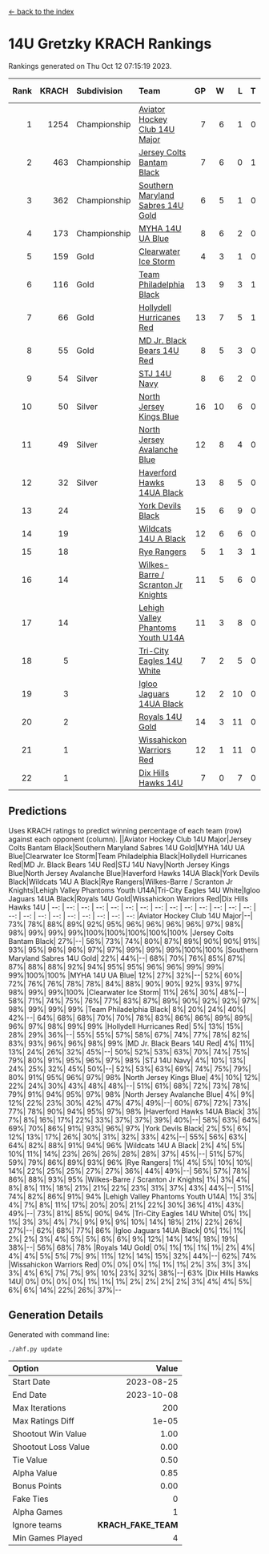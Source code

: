 [<- back to the index](readme.md)
# 14U Gretzky KRACH Rankings
Rankings generated on Thu Oct 12 07:15:19 2023.

Rank|KRACH|Subdivision|Team|GP|W|L|T|OTW|OTL|SoS|Exp Wins|Win Diff
---:|---:|:---|:---|---:|---:|---:|---:|---:|---:|---:|---:|---:
1|1254|Championship|[Aviator Hockey Club 14U Major](https://gamesheetstats.com/seasons/3659/teams/140575/schedule)|7|6|1|0|0|0|941|6.8|-0.0
2|463|Championship|[Jersey Colts Bantam Black](https://gamesheetstats.com/seasons/3659/teams/140580/schedule)|7|6|0|1|2|0|43|7.4|0.0
3|362|Championship|[Southern Maryland Sabres 14U Gold](https://gamesheetstats.com/seasons/3659/teams/140588/schedule)|6|5|1|0|0|0|200|5.8|-0.0
4|173|Championship|[MYHA 14U UA Blue](https://gamesheetstats.com/seasons/3659/teams/140583/schedule)|8|6|2|0|0|2|66|6.9|0.0
5|159|Gold|[Clearwater Ice Storm](https://gamesheetstats.com/seasons/3659/teams/142500/schedule)|4|3|1|0|0|0|61|3.9|0.0
6|116|Gold|[Team Philadelphia Black](https://gamesheetstats.com/seasons/3659/teams/140590/schedule)|13|9|3|1|2|1|76|10.4|0.0
7|66|Gold|[Hollydell Hurricanes Red](https://gamesheetstats.com/seasons/3659/teams/140578/schedule)|13|7|5|1|1|1|93|8.4|0.0
8|55|Gold|[MD Jr. Black Bears 14U Red](https://gamesheetstats.com/seasons/3659/teams/140581/schedule)|8|5|3|0|0|0|36|5.9|0.0
9|54|Silver|[STJ 14U Navy](https://gamesheetstats.com/seasons/3659/teams/140589/schedule)|8|6|2|0|0|1|61|6.9|0.0
10|50|Silver|[North Jersey Kings Blue](https://gamesheetstats.com/seasons/3659/teams/140585/schedule)|16|10|6|0|2|1|137|10.9|0.0
11|49|Silver|[North Jersey Avalanche Blue](https://gamesheetstats.com/seasons/3659/teams/140584/schedule)|12|8|4|0|0|0|49|8.9|0.0
12|32|Silver|[Haverford Hawks 14UA Black](https://gamesheetstats.com/seasons/3659/teams/140577/schedule)|13|8|5|0|0|0|69|8.9|0.0
13|24||[York Devils Black](https://gamesheetstats.com/seasons/3659/teams/140595/schedule)|15|6|9|0|0|0|152|6.9|0.0
14|19||[Wildcats 14U A Black](https://gamesheetstats.com/seasons/3659/teams/140592/schedule)|12|6|6|0|0|1|149|6.9|0.0
15|18||[Rye Rangers](https://gamesheetstats.com/seasons/3659/teams/140587/schedule)|5|1|3|1|0|0|100|2.4|0.0
16|14||[Wilkes-Barre / Scranton Jr Knights](https://gamesheetstats.com/seasons/3659/teams/140593/schedule)|11|5|6|0|0|0|52|5.9|0.0
17|14||[Lehigh Valley Phantoms Youth U14A](https://gamesheetstats.com/seasons/3659/teams/140582/schedule)|11|3|8|0|0|0|93|3.9|0.0
18|5||[Tri-City Eagles 14U White](https://gamesheetstats.com/seasons/3659/teams/140591/schedule)|7|2|5|0|0|0|169|2.9|0.0
19|3||[Igloo Jaguars 14UA Black](https://gamesheetstats.com/seasons/3659/teams/140579/schedule)|12|2|10|0|0|0|38|2.9|0.0
20|2||[Royals 14U Gold](https://gamesheetstats.com/seasons/3659/teams/140586/schedule)|14|3|11|0|0|0|101|3.9|0.0
21|1||[Wissahickon Warriors Red](https://gamesheetstats.com/seasons/3659/teams/140594/schedule)|12|1|11|0|0|0|43|1.9|0.0
22|1||[Dix Hills Hawks 14U](https://gamesheetstats.com/seasons/3659/teams/140576/schedule)|7|0|7|0|0|0|32|0.9|0.0

## Predictions
Uses KRACH ratings to predict winning percentage of each team (row) against each opponent (column).
||Aviator Hockey Club 14U Major|Jersey Colts Bantam Black|Southern Maryland Sabres 14U Gold|MYHA 14U UA Blue|Clearwater Ice Storm|Team Philadelphia Black|Hollydell Hurricanes Red|MD Jr. Black Bears 14U Red|STJ 14U Navy|North Jersey Kings Blue|North Jersey Avalanche Blue|Haverford Hawks 14UA Black|York Devils Black|Wildcats 14U A Black|Rye Rangers|Wilkes-Barre / Scranton Jr Knights|Lehigh Valley Phantoms Youth U14A|Tri-City Eagles 14U White|Igloo Jaguars 14UA Black|Royals 14U Gold|Wissahickon Warriors Red|Dix Hills Hawks 14U
| --: | --: | --: | --: | --: | --: | --: | --: | --: | --: | --: | --: | --: | --: | --: | --: | --: | --: | --: | --: | --: | --: | --: 
|Aviator Hockey Club 14U Major|--| 73%| 78%| 88%| 89%| 92%| 95%| 96%| 96%| 96%| 96%| 97%| 98%| 98%| 99%| 99%| 99%|100%|100%|100%|100%|100%
|Jersey Colts Bantam Black| 27%|--| 56%| 73%| 74%| 80%| 87%| 89%| 90%| 90%| 91%| 93%| 95%| 96%| 96%| 97%| 97%| 99%| 99%| 99%|100%|100%
|Southern Maryland Sabres 14U Gold| 22%| 44%|--| 68%| 70%| 76%| 85%| 87%| 87%| 88%| 88%| 92%| 94%| 95%| 95%| 96%| 96%| 99%| 99%| 99%|100%|100%
|MYHA 14U UA Blue| 12%| 27%| 32%|--| 52%| 60%| 72%| 76%| 76%| 78%| 78%| 84%| 88%| 90%| 90%| 92%| 93%| 97%| 98%| 99%| 99%|100%
|Clearwater Ice Storm| 11%| 26%| 30%| 48%|--| 58%| 71%| 74%| 75%| 76%| 77%| 83%| 87%| 89%| 90%| 92%| 92%| 97%| 98%| 99%| 99%| 99%
|Team Philadelphia Black|  8%| 20%| 24%| 40%| 42%|--| 64%| 68%| 68%| 70%| 70%| 78%| 83%| 86%| 86%| 89%| 89%| 96%| 97%| 98%| 99%| 99%
|Hollydell Hurricanes Red|  5%| 13%| 15%| 28%| 29%| 36%|--| 55%| 55%| 57%| 58%| 67%| 74%| 77%| 78%| 82%| 83%| 93%| 96%| 96%| 98%| 99%
|MD Jr. Black Bears 14U Red|  4%| 11%| 13%| 24%| 26%| 32%| 45%|--| 50%| 52%| 53%| 63%| 70%| 74%| 75%| 79%| 80%| 91%| 95%| 96%| 97%| 98%
|STJ 14U Navy|  4%| 10%| 13%| 24%| 25%| 32%| 45%| 50%|--| 52%| 53%| 63%| 69%| 74%| 75%| 79%| 80%| 91%| 95%| 96%| 97%| 98%
|North Jersey Kings Blue|  4%| 10%| 12%| 22%| 24%| 30%| 43%| 48%| 48%|--| 51%| 61%| 68%| 72%| 73%| 78%| 79%| 91%| 94%| 95%| 97%| 98%
|North Jersey Avalanche Blue|  4%|  9%| 12%| 22%| 23%| 30%| 42%| 47%| 47%| 49%|--| 60%| 67%| 72%| 73%| 77%| 78%| 90%| 94%| 95%| 97%| 98%
|Haverford Hawks 14UA Black|  3%|  7%|  8%| 16%| 17%| 22%| 33%| 37%| 37%| 39%| 40%|--| 58%| 63%| 64%| 69%| 70%| 86%| 91%| 93%| 96%| 97%
|York Devils Black|  2%|  5%|  6%| 12%| 13%| 17%| 26%| 30%| 31%| 32%| 33%| 42%|--| 55%| 56%| 63%| 64%| 82%| 88%| 91%| 94%| 96%
|Wildcats 14U A Black|  2%|  4%|  5%| 10%| 11%| 14%| 23%| 26%| 26%| 28%| 28%| 37%| 45%|--| 51%| 57%| 59%| 79%| 86%| 89%| 93%| 96%
|Rye Rangers|  1%|  4%|  5%| 10%| 10%| 14%| 22%| 25%| 25%| 27%| 27%| 36%| 44%| 49%|--| 56%| 57%| 78%| 86%| 88%| 93%| 95%
|Wilkes-Barre / Scranton Jr Knights|  1%|  3%|  4%|  8%|  8%| 11%| 18%| 21%| 21%| 22%| 23%| 31%| 37%| 43%| 44%|--| 51%| 74%| 82%| 86%| 91%| 94%
|Lehigh Valley Phantoms Youth U14A|  1%|  3%|  4%|  7%|  8%| 11%| 17%| 20%| 20%| 21%| 22%| 30%| 36%| 41%| 43%| 49%|--| 73%| 81%| 85%| 90%| 94%
|Tri-City Eagles 14U White|  0%|  1%|  1%|  3%|  3%|  4%|  7%|  9%|  9%|  9%| 10%| 14%| 18%| 21%| 22%| 26%| 27%|--| 62%| 68%| 77%| 86%
|Igloo Jaguars 14UA Black|  0%|  1%|  1%|  2%|  2%|  3%|  4%|  5%|  5%|  6%|  6%|  9%| 12%| 14%| 14%| 18%| 19%| 38%|--| 56%| 68%| 78%
|Royals 14U Gold|  0%|  1%|  1%|  1%|  1%|  2%|  4%|  4%|  4%|  5%|  5%|  7%|  9%| 11%| 12%| 14%| 15%| 32%| 44%|--| 62%| 74%
|Wissahickon Warriors Red|  0%|  0%|  0%|  1%|  1%|  1%|  2%|  3%|  3%|  3%|  3%|  4%|  6%|  7%|  7%|  9%| 10%| 23%| 32%| 38%|--| 63%
|Dix Hills Hawks 14U|  0%|  0%|  0%|  0%|  1%|  1%|  1%|  2%|  2%|  2%|  2%|  3%|  4%|  4%|  5%|  6%|  6%| 14%| 22%| 26%| 37%|--

## Generation Details

Generated with command line:
```
./ahf.py update
```

| Option | Value |
| :----- | ----: |
| Start Date | 2023-08-25 |
| End Date | 2023-10-08 |
| Max Iterations | 200 |
| Max Ratings Diff | 1e-05 |
| Shootout Win Value | 1.00 |
| Shootout Loss Value | 0.00 |
| Tie Value | 0.50 |
| Alpha Value | 0.85 |
| Bonus Points | 0.00 |
| Fake Ties | 0 |
| Alpha Games | 1 |
| Ignore teams | __KRACH_FAKE_TEAM__ |
| Min Games Played | 4 |

